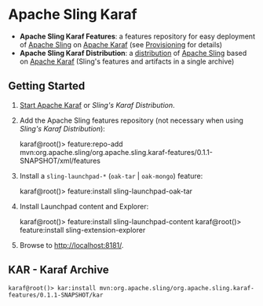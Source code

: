 Apache Sling Karaf
==================

* **Apache Sling Karaf Features**: a features repository for easy deployment of [Apache Sling](https://sling.apache.org) on [Apache Karaf](https://karaf.apache.org) (see [Provisioning](https://karaf.apache.org/manual/latest/#_provisioning) for details)
* **Apache Sling Karaf Distribution**: a [distribution](https://karaf.apache.org/manual/latest/#_custom_distributions) of [Apache Sling](https://sling.apache.org) based on [Apache Karaf](https://karaf.apache.org) (Sling's features and artifacts in a single archive)


Getting Started
---------------

1) [Start Apache Karaf](https://karaf.apache.org/manual/latest/#_quick_start) or _Sling's Karaf Distribution_.

2) Add the Apache Sling features repository (not necessary when using _Sling's Karaf Distribution_):

    karaf@root()> feature:repo-add mvn:org.apache.sling/org.apache.sling.karaf-features/0.1.1-SNAPSHOT/xml/features

3) Install a `sling-launchpad-*` (`oak-tar` | `oak-mongo`) feature:

    karaf@root()> feature:install sling-launchpad-oak-tar

4) Install Launchpad content and Explorer:

    karaf@root()> feature:install sling-launchpad-content
    karaf@root()> feature:install sling-extension-explorer

5) Browse to [http://localhost:8181/](http://localhost:8181/⁠).


KAR - Karaf Archive
-------------------

    karaf@root()> kar:install mvn:org.apache.sling/org.apache.sling.karaf-features/0.1.1-SNAPSHOT/kar
